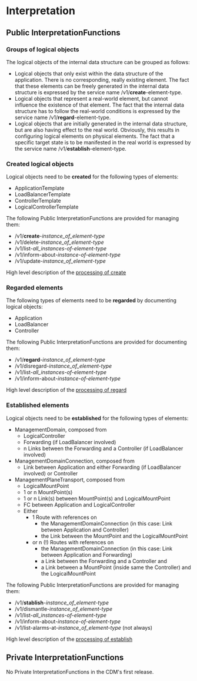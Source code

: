 # Interpretation  

## Public InterpretationFunctions  

### Groups of logical objects

The logical objects of the internal data structure can be grouped as follows:
- Logical objects that only exist within the data structure of the application. There is no corresponding, really existing element. The fact that these elements can be freely generated in the internal data structure is expressed by the service name /v1/**create**-element-type.  
- Logical objects that represent a real-world element, but cannot influence the existence of that element. The fact that the internal data structure has to follow the real-world conditions is expressed by the service name /v1/**regard**-element-type.  
- Logical objects that are initially generated in the internal data structure, but are also having effect to the real world. Obviously, this results in configuring logical elements on physical elements. The fact that a specific target state is to be manifested in the real world is expressed by the service name /v1/**establish**-element-type.  

### Created logical objects  

Logical objects need to be **created** for the following types of elements:  
- ApplicationTemplate  
- LoadBalancerTemplate  
- ControllerTemplate  
- LogicalControllerTemplate  

The following Public InterpretationFunctions are provided for managing them:  
- /v1/**create**-_instance_of_element-type_  
- /v1/delete-_instance_of_element-type_  
- /v1/list-_all_instances-of-element-type_  
- /v1/inform-about-_instance-of-element-type_  
- /v1/update-_instance_of_element-type_  

High level description of the [processing of create](./ProcessingCreate.md)  

### Regarded elements  

The following types of elements need to be **regarded** by documenting logical objects:  
- Application  
- LoadBalancer  
- Controller  

The following Public InterpretationFunctions are provided for documenting them:  
- /v1/**regard**-_instance_of_element-type_  
- /v1/disregard-_instance_of_element-type_  
- /v1/list-_all_instances-of-element-type_  
- /v1/inform-about-_instance-of-element-type_  

High level description of the [processing of regard](./ProcessingRegard.md)  

### Established elements  

Logical objects need to be **established** for the following types of elements:  
- ManagementDomain, composed from  
  - LogicalController  
  - Forwarding (if LoadBalancer involved)  
  - n Links between the Forwarding and a Controller (if LoadBalancer involved)  
- ManagementDomainConnection, composed from  
  - Link between Application and either Forwarding (if LoadBalancer involved) or Controller
- ManagementPlaneTransport, composed from  
  - LogicalMountPoint  
  - 1 or n MountPoint(s)  
  - 1 or n Link(s) between MountPoint(s) and LogicalMountPoint  
  - FC between Application and LogicalController  
  - Either
    - 1 Route with references on 
      - the ManagementDomainConnection (in this case: Link between Application and Controller)  
      - the Link between the MountPoint and the LogicalMountPoint
    - or n (!) Routes with references on  
      - the ManagementDomainConnection (in this case: Link between Application and Forwarding)  
      - a Link between the Forwarding and a Controller and  
      - a Link between a MountPoint (inside same the Controller) and the LogicalMountPoint  

The following Public InterpretationFunctions are provided for managing them:  
- /v1/**stablish**-_instance_of_element-type_  
- /v1/dismantle-_instance_of_element-type_  
- /v1/list-_all_instances-of-element-type_  
- /v1/inform-about-_instance-of-element-type_  
- /v1/list-alarms-at-_instance_of_element-type_ (not always)  

High level description of the [processing of establish](./ProcessingEstablish.md)  

## Private InterpretationFunctions  

No Private InterpretationFunctions in the CDM's first release.
